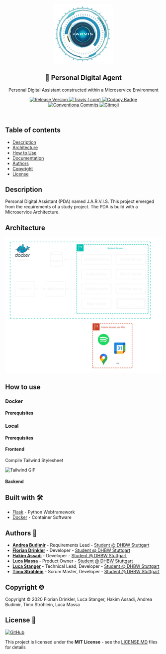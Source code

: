 <p align="center">
  <img width="" height="" alt="JARVIS Logo" src="https://github.com/lucastanger/aswe-pda/blob/main/src/frontend/src/icons/android-icon-192x192.png">
  <h2 align="center">🤖 Personal Digital Agent</h2>
  <p align="center">Personal Digital Assistant constructed within a Microservice Environment</p>
</p>
<p align="center">
  <a href="https://github.com/lucastanger/aswe-pda/releases">
    <img alt="Release Version" src="https://img.shields.io/github/v/release/lucastanger/aswe-pda">
  </a>
  <a href="https://travis-ci.com/lucastanger/aswe-pda">
    <img alt="Travis (.com)" src="https://travis-ci.com/lucastanger/aswe-pda.svg?token=NpSo3QkoAPuqvyxKepVV&branch=main">
  </a>
  <a href="#">
    <img alt="Codacy Badge" src="https://api.codacy.com/project/badge/Grade/70fc6e8580b84f6fb0f4671b40d0f867">
  </a>
  <a href="https://conventionalcommits.org">
    <img alt="Conventiona Commits" src="https://img.shields.io/badge/Conventional%20Commits-1.0.0-yellow.svg">
  </a>
  <a href="https://gitmoji.carloscuesta.me">
    <img alt="Gitmoji" src="https://img.shields.io/badge/gitmoji-%20😜%20😍-FFDD67.svg?style=flat">
  </a>
</p>

<br>
 
## Table of contents
- [Description](#description)
- [Architecture](#architecture)
- [How to Use](#howtouse)
- [Documentation](#documentation)
- [Authors](#authors)
- [Copyright](#copyright)
- [License](#license)

## Description

Personal Digital Assistant (PDA) named J.A.R.V.I.S. This project emerged from the requirements of a study project. The PDA is build with a Microservice Architecture.

## Architecture

<p align="center">
  <img width="" height="" alt="architecture" src="https://github.com/lucastanger/aswe-pda/blob/main/src/frontend/src/icons/architecture.png">
</p>

## How to use

### Docker

#### Prerequisites

### Local

#### Prerequisites 
#### Frontend

Compile Tailwind Stylesheet

![Tailwind GIF](https://github.com/lucastanger/aswe-pda/blob/feature/aswe-123-beautify-readme/src/frontend/tailwind_install.gif?raw=true)

#### Backend

## Built with :hammer_and_wrench:

<!-- TODO: ADD MORE SOFTWARE -->

- [Flask](https://flask.palletsprojects.com) - Python Webframework
- [Docker](https://www.docker.com/) - Container Software

## Authors :busts_in_silhouette:

-   [**Andrea Budimir**](https://github.com/Merida31) - Requirements Lead - [Student @ DHBW Stuttgart](https://www.dhbw-stuttgart.de/home/)
-   [**Florian Drinkler**](https://github.com/Drinkler) - Developer - [Student @ DHBW Stuttgart](https://www.dhbw-stuttgart.de/home/)
-   [**Hakim Assadi**](https://github.com/HakimAssadi) - Developer - [Student @ DHBW Stuttgart](https://www.dhbw-stuttgart.de/home/)
-   [**Luca Massa**](https://github.com/Haiyn) - Product Owner - [Student @ DHBW Stuttgart](https://www.dhbw-stuttgart.de/home/)
-   [**Luca Stanger**](https://github.com/lucastanger) - Technical Lead, Developer - [Student @ DHBW Stuttgart](https://www.dhbw-stuttgart.de/home/)
-   [**Timo Ströhlein**](https://github.com/TimoStroehlein) - Scrum Master, Developer - [Student @ DHBW Stuttgart](https://www.dhbw-stuttgart.de/home/)

## Copyright :copyright:

Copyright :copyright: 2020 Florian Drinkler, Luca Stanger, Hakim Assadi, Andrea Budimir, Timo Ströhlein, Luca Massa

## License :page_facing_up:
[![GitHub](https://img.shields.io/github/license/lucastanger/aswe-pda)](https://www.github.com/lucastanger/aswe-pda/blob/master/LICENSE)

This project is licensed under the **MIT License** - see the [LICENSE.MD](https://www.github.com/lucastanger/aswe-pda/blob/master/LICENSE) files for details
